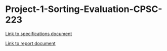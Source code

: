 # Project-1-Sorting-Evaluation-CPSC-223

[Link to specifications document](https://gonzagau-my.sharepoint.com/:w:/g/personal/sallen13_zagmail_gonzaga_edu/Eemkn66uZRVCgHsucDw39B4B87Ke0ls2pclqFBiVAVe6lg?e=0mIzqD)

[Link to report document](https://gonzagau-my.sharepoint.com/personal/kgolden_zagmail_gonzaga_edu/Documents/PA1_Report.docx?web=1)
